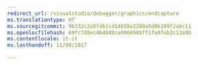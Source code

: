 ```yaml
---
redirect_url: /visualstudio/debugger/graphics/endcapture
ms.translationtype: HT
ms.sourcegitcommit: 9b332c2a5fdb1cd14b28a2280a5d0b109f2abc11
ms.openlocfilehash: 69fc7d8ec464848ce090498bff1fe07ab2c13a9b
ms.contentlocale: it-it
ms.lasthandoff: 11/08/2017

---
```

